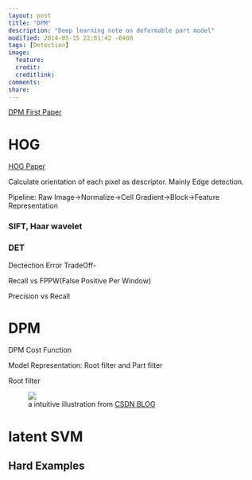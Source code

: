 ```yaml
---
layout: post
title: "DPM"
description: "Deep learning note on deformable part model"
modified: 2014-05-15 22:01:42 -0400
tags: [Detection]
image:
  feature: 
  credit: 
  creditlink: 
comments: 
share: 
---
```

[DPM First Paper](http://people.cs.uchicago.edu/~pff/papers/latent.pdf)

# HOG

[HOG Paper](http://hal.archives-ouvertes.fr/docs/00/54/85/12/PDF/hog_cvpr2005.pdf)

Calculate orientation of each pixel as descriptor. Mainly Edge detection.

Pipeline: Raw Image->Normalize->Cell Gradient->Block->Feature Representation


### SIFT, Haar wavelet 

 
### DET

Dectection Error TradeOff- 

Recall vs FPPW(False Positive Per Window)

Precision vs Recall

# DPM

DPM Cost Function 

Model Representation: Root filter and Part filter

Root filter 

<figure>
	<img src="{{site.url}}/images/DPM-spring-model.jpeg"></a>
	<figcaption> a intuitive illustration from <a href ="http://blog.csdn.net/carson2005/article/details/22499565">CSDN BLOG </a></figcaption>
</figure>


# latent SVM

## Hard Examples

